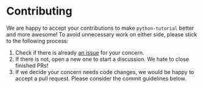 # Contributing

We are happy to accept your contributions to make `python-tutorial` better and more awesome! To avoid unnecessary work on either
side, please stick to the following process:

1. Check if there is already [an issue](https://github.com/shibing624/python-tutorial/issues) for your concern.
2. If there is not, open a new one to start a discussion. We hate to close finished PRs!
3. If we decide your concern needs code changes, we would be happy to accept a pull request. Please consider the
commit guidelines below.